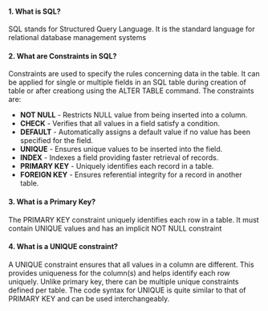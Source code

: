 #### 1. What is SQL?
SQL stands for Structured Query Language. It is the standard language for relational database management systems

#### 2. What are Constraints in SQL?
Constraints are used to specify the rules concerning data in the table. It can be applied for single or multiple fields in an SQL table during creation of table or after creationg using the ALTER TABLE command. The constraints are:

* **NOT NULL** - Restricts NULL value from being inserted into a column.
* **CHECK** - Verifies that all values in a field satisfy a condition.
* **DEFAULT** - Automatically assigns a default value if no value has been specified for the field.
* **UNIQUE** - Ensures unique values to be inserted into the field.
* **INDEX** - Indexes a field providing faster retrieval of records.
* **PRIMARY KEY**  - Uniquely identifies each record in a table.
* **FOREIGN KEY**  - Ensures referential integrity for a record in another table.

#### 3. What is a Primary Key?
The PRIMARY KEY constraint uniquely identifies each row in a table. It must contain UNIQUE values and has an implicit NOT NULL constraint

#### 4. What is a UNIQUE constraint?
A UNIQUE constraint ensures that all values in a column are different. This provides uniqueness for the column(s) and helps identify each row uniquely. Unlike primary key, there can be multiple unique constraints defined per table. The code syntax for UNIQUE is quite similar to that of PRIMARY KEY and can be used interchangeably.




